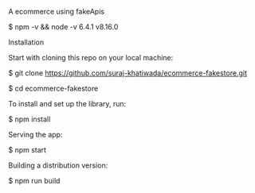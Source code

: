 A ecommerce using fakeApis

$ npm -v && node -v 6.4.1 v8.16.0

Installation

Start with cloning this repo on your local machine:

$ git clone https://github.com/suraj-khatiwada/ecommerce-fakestore.git

$ cd ecommerce-fakestore

To install and set up the library, run:

$ npm install

Serving the app:

$ npm start

Building a distribution version:

$ npm run build
